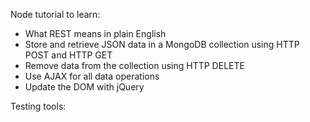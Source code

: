 Node tutorial to learn: 

- What REST means in plain English
- Store and retrieve JSON data in a MongoDB collection using HTTP POST and HTTP GET
- Remove data from the collection using HTTP DELETE
- Use AJAX for all data operations
- Update the DOM with jQuery

Testing tools: 


